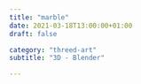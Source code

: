 ```yaml
---
title: "marble"
date: 2021-03-18T13:00:00+01:00
draft: false

category: "threed-art"
subtitle: "3D - Blender"

---
```


